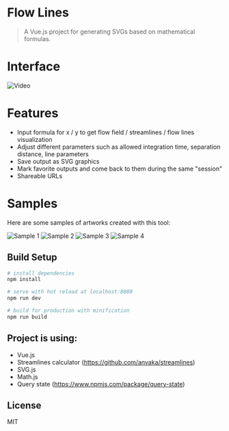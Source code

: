 # Flow Lines

> A Vue.js project for generating SVGs based on mathematical formulas.

# Interface

![Video](docs/flow-lines.gif)

# Features

- Input formula for x / y to get flow field / streamlines / flow lines visualization
- Adjust different parameters such as allowed integration time, separation distance, line parameters
- Save output as SVG graphics
- Mark favorite outputs and come back to them during the same "session" 
- Shareable URLs

# Samples

Here are some samples of artworks created with this tool:

![Sample 1](docs/sample-1.jpg)
![Sample 2](docs/sample-2.jpeg)
![Sample 3](docs/sample-3.jpeg)
![Sample 4](docs/sample-4.jpeg)



## Build Setup

``` bash
# install dependencies
npm install

# serve with hot reload at localhost:8080
npm run dev

# build for production with minification
npm run build
```

## Project is using:

- Vue.js
- Streamlines calculator (https://github.com/anvaka/streamlines)
- SVG.js
- Math.js
- Query state (https://www.npmjs.com/package/query-state)

## License

MIT

